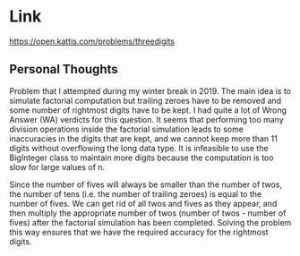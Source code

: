 # Link

https://open.kattis.com/problems/threedigits

## Personal Thoughts

Problem that I attempted during my winter break in 2019. The main idea is to simulate factorial computation but trailing zeroes have to be removed and some number of rightmost digits have to be kept. I had quite a lot of Wrong Answer (WA) verdicts for this question. It seems that performing too many division operations inside the factorial simulation leads to some inaccuracies in the digits that are kept, and we cannot keep more than 11 digits without overflowing the long data type. It is infeasible to use the BigInteger class to maintain more digits because the computation is too slow for large values of n.

Since the number of fives will always be smaller than the number of twos, the number of tens (i.e. the number of trailing zeroes) is equal to the number of fives. We can get rid of all twos and fives as they appear, and then multiply the appropriate number of twos (number of twos - number of fives) after the factorial simulation has been completed. Solving the problem this way ensures that we have the required accuracy for the rightmost digits.

